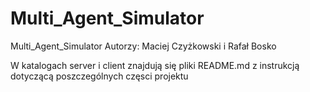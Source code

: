 # Multi_Agent_Simulator
Multi_Agent_Simulator
Autorzy: Maciej Czyżkowski i Rafał Bosko

W katalogach server i client znajdują się pliki README.md z instrukcją dotyczącą poszczególnych częsci projektu
